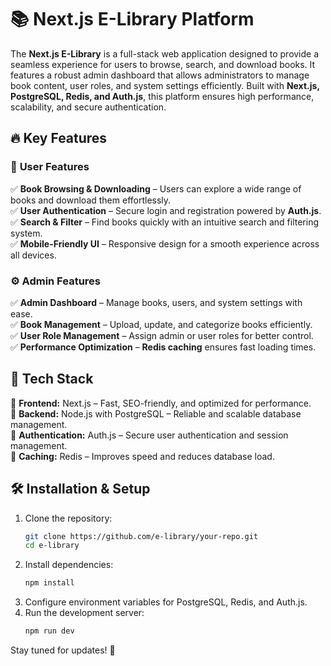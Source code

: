 # 📚 Next.js E-Library Platform  

The **Next.js E-Library** is a full-stack web application designed to provide a seamless experience for users to browse, search, and download books. It features a robust admin dashboard that allows administrators to manage book content, user roles, and system settings efficiently. Built with **Next.js, PostgreSQL, Redis, and Auth.js**, this platform ensures high performance, scalability, and secure authentication.  

## 🔥 Key Features  

### 🎯 **User Features**  
✅ **Book Browsing & Downloading** – Users can explore a wide range of books and download them effortlessly.  
✅ **User Authentication** – Secure login and registration powered by **Auth.js**.  
✅ **Search & Filter** – Find books quickly with an intuitive search and filtering system.  
✅ **Mobile-Friendly UI** – Responsive design for a smooth experience across all devices.  

### ⚙️ **Admin Features**  
✅ **Admin Dashboard** – Manage books, users, and system settings with ease.  
✅ **Book Management** – Upload, update, and categorize books efficiently.  
✅ **User Role Management** – Assign admin or user roles for better control.  
✅ **Performance Optimization** – **Redis caching** ensures fast loading times.  

## 🚀 Tech Stack  
🔹 **Frontend:** Next.js – Fast, SEO-friendly, and optimized for performance.  
🔹 **Backend:** Node.js with PostgreSQL – Reliable and scalable database management.  
🔹 **Authentication:** Auth.js – Secure user authentication and session management.  
🔹 **Caching:** Redis – Improves speed and reduces database load.  

## 🛠️ Installation & Setup  
1. Clone the repository:  
   ```bash
   git clone https://github.com/e-library/your-repo.git
   cd e-library
   ```  
2. Install dependencies:  
   ```bash
   npm install
   ```  
3. Configure environment variables for PostgreSQL, Redis, and Auth.js.  
4. Run the development server:  
   ```bash
   npm run dev
   ```  

Stay tuned for updates! 🚀
